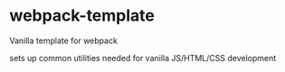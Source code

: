 # webpack-template

Vanilla template for webpack

sets up common utilities needed for vanilla JS/HTML/CSS development
